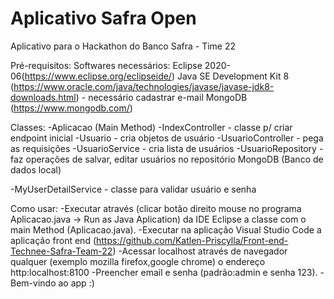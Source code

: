 # Aplicativo Safra Open
 Aplicativo para o Hackathon do Banco Safra - Time 22
 
Pré-requisitos:
Softwares necessários:
Eclipse 2020-06(https://www.eclipse.org/eclipseide/)
Java SE Development Kit 8 (https://www.oracle.com/java/technologies/javase/javase-jdk8-downloads.html) - necessário cadastrar e-mail
MongoDB (https://www.mongodb.com/)


Classes: 
-Aplicacao (Main Method)
-IndexController - classe p/ criar endpoint inicial
-Usuario - cria objetos de usuário
-UsuarioController - pega as requisições
-UsuarioService - cria lista de usuários
-UsuarioRepository - faz operações de salvar, editar usuários no repositório MongoDB (Banco de dados local)

-MyUserDetailService - classe para validar usuário e senha

Como usar:
-Executar através (clicar botão direito mouse no programa Aplicacao.java -> Run as Java Aplication)
da IDE Eclipse a classe com o main Method (Aplicacao.java).
-Executar na aplicação Visual Studio Code a aplicação front end (https://github.com/Katlen-Priscylla/Front-end-Technee-Safra-Team-22)
-Acessar localhost através de navegador qualquer (exemplo mozilla firefox,google chrome) o endereço http:localhost:8100
-Preencher email e senha (padrão:admin e senha 123).
-Bem-vindo ao app :)
